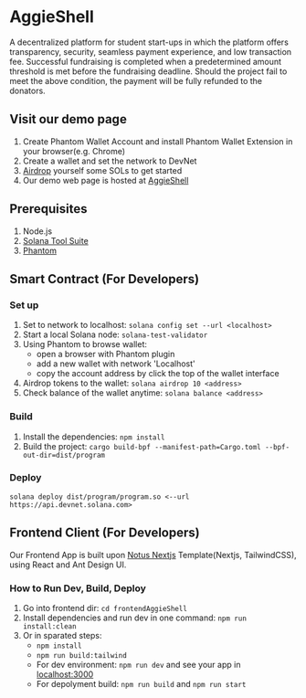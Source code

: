 # AggieShell

A decentralized platform for student start-ups in which the platform offers transparency, security, seamless payment experience, and low transaction fee. Successful fundraising is completed when a predetermined amount threshold is met before the fundraising deadline. Should the project fail to meet the above condition, the payment will be fully refunded to the donators.

## Visit our demo page

1. Create Phantom Wallet Account and install Phantom Wallet Extension in your browser(e.g. Chrome)
2. Create a wallet and set the network to DevNet
3. [Airdrop](https://docs.solana.com/cli/transfer-tokens) yourself some SOLs to get started
4. Our demo web page is hosted at [AggieShell](https://aggie-shell.vercel.app)

## Prerequisites

1. Node.js
2. [Solana Tool Suite](https://docs.solana.com/cli/install-solana-cli-tools)
3. [Phantom](https://phantom.app/)

## Smart Contract (For Developers)

### Set up

1. Set to network to localhost: `solana config set --url <localhost>`
2. Start a local Solana node: `solana-test-validator`
3. Using Phantom to browse wallet:
    * open a browser with Phantom plugin
    * add a new wallet with network 'Localhost'
    * copy the account address by click the top of the wallet interface
4. Airdrop tokens to the wallet: `solana airdrop 10 <address>`
5. Check balance of the wallet anytime: `solana balance <address>`

### Build

1. Install the dependencies: `npm install`
2. Build the project: `cargo build-bpf --manifest-path=Cargo.toml --bpf-out-dir=dist/program`

### Deploy

`solana deploy dist/program/program.so <--url https://api.devnet.solana.com>`

## Frontend Client (For Developers)

Our Frontend App is built upon [Notus Nextjs](https://github.com/creativetimofficial/notus-nextjs) Template(Nextjs, TailwindCSS), using React and Ant Design UI.

### How to Run Dev, Build, Deploy

1. Go into frontend dir: `cd frontendAggieShell`
2. Install dependencies and run dev in one command: `npm run install:clean`
3. Or in sparated steps:
   * `npm install`
   * `npm run build:tailwind`
   * For dev environment: `npm run dev` and see your app in [localhost:3000](localhost:3000)
   * For depolyment build: `npm run build` and `npm run start`
